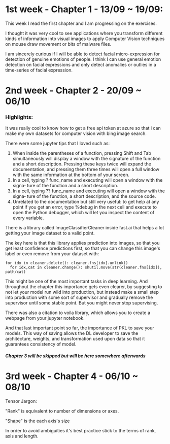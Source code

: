 # 1st week - Chapter 1 - 13/09 ~ 19/09:

This week I read the first chapter and I am progressing on the exercises.

I thought it was very cool to see applications where you transform different kinds of information into visual images to apply Computer Vision techniques on
mouse draw movement or bits of malware files.

I am sincerely curious if I will be able to detect facial micro-expression for detection of genuine emotions of people. I think I can use general emotion detection
on facial expressions and only detect anomalies or outlies in a time-series of facial expression.

# 2nd week - Chapter 2 - 20/09 ~ 06/10

### Highlights:
It was really cool to know how to get a free api token at azure so that i can make my own datasets for computer vision with bing image search.

There were some jupyter tips that I loved such as:
1. When inside the parentheses of a function, pressing Shift and Tab simultaneously
will display a window with the signature of the function and a short description.
Pressing these keys twice will expand the documentation, and pressing them
three times will open a full window with the same information at the bottom of
your screen. 
2. In a cell, typing ? func_name and executing will open a window with the signa‐
ture of the function and a short description.
3. In a cell, typing ?? func_name and executing will open a window with the signa‐
ture of the function, a short description, and the source code.
4. Unrelated to the documentation but still very useful: to get help at any point if
you get an error, type %debug in the next cell and execute to open the Python
debugger, which will let you inspect the content of every variable.

There is a library called ImageClassifierCleaner inside fast.ai that helps a lot getting your image dataset to a valid point.

The key here is that this library applies prediction into images, so that you get least confidence predictions first, so that you can change this image's label or even remove from your dataset with:
```
for idx in cleaner.delete(): cleaner.fns[idx].unlink()
  for idx,cat in cleaner.change(): shutil.move(str(cleaner.fns[idx]), path/cat)
```
This might be one of the most important tasks in deep learning. And throughout the chapter this importance gets even clearer, by suggesting to not let your model run wild into production, but instead make a small step into production with some sort of supervisor and gradually remove the supervisor until some stable point. But you might never stop supervising.

There was also a citation to voila library, which allows you to create a webpage from your jupyter notebook.

And that last important point so far, the importance of PKL to save your models. This way of saving allows the DL developer to save the architecture, weights, and transformation used upon data so that it guarantees consistency of model.

##### Chapter 3 will be skipped but will be here somewhere afterwards
# 3rd week - Chapter 4 - 06/10 ~ 08/10

Tensor Jargon:

"Rank" is equivalent to number of dimensions or axes.

"Shape" is the each axis's size

In order to avoid ambiguities it's best practice stick to the terms of rank, axis and length.
